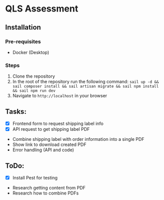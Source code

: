 # QLS Assessment

## Installation

### Pre-requisites
- Docker (Desktop)

### Steps
1. Clone the repository
1. In the root of the repository run the following command: `sail up -d && sail composer install && sail artisan migrate && sail npm install && sail npm run dev`
1. Navigate to `http://localhost` in your browser

## Tasks:
- [x] Frontend form to request shipping label info
- [x] API request to get shipping label PDF
- Combine shipping label with order information into a single PDF
- Show link to download created PDF
- Error handling (API and code)

## ToDo:
- [x] Install Pest for testing
- Research getting content from PDF
- Research how to combine PDFs
